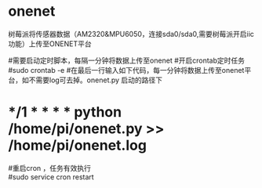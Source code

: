 # onenet
树莓派将传感器数据（AM2320&MPU6050，连接sda0/sda0,需要树莓派开启iic功能）上传至ONENET平台


#需要启动定时脚本，每隔一分钟将数据上传至onenet
#开启crontab定时任务
#sudo crontab -e 
#在最后一行输入如下代码，每一分钟将数据上传至onenet平台，如不需要log可去掉。onenet.py 启动的路径下
#   */1 * * * * python /home/pi/onenet.py >> /home/pi/onenet.log
#重启cron ，任务有效执行  
#sudo service cron restart
